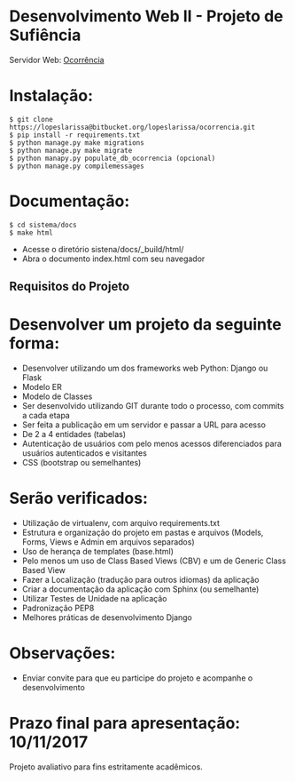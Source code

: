 # Desenvolvimento Web II - Projeto de Sufiência 

Servidor Web: [Ocorrência](http://lopes.pythonanywhere.com/)


# Instalação:
	$ git clone https://lopeslarissa@bitbucket.org/lopeslarissa/ocorrencia.git
	$ pip install -r requirements.txt
	$ python manage.py make migrations
	$ python manage.py make migrate
	$ python manapy.py populate_db_ocorrencia (opcional)
	$ python manage.py compilemessages 
	
# Documentação:
	$ cd sistema/docs
	$ make html
- Acesse o diretório sistena/docs/_build/html/
- Abra o documento index.html com seu navegador
	
## Requisitos do Projeto

# Desenvolver um projeto da seguinte forma:
- Desenvolver utilizando um dos frameworks web Python: Django ou Flask
- Modelo ER 
- Modelo de Classes
- Ser desenvolvido utilizando GIT durante todo o processo, com commits a cada etapa 
- Ser feita a publicação em um servidor e passar a URL para acesso
- De 2 a 4 entidades (tabelas)
- Autenticação de usuários com pelo menos acessos diferenciados para usuários autenticados e visitantes
- CSS (bootstrap ou semelhantes) 

# Serão verificados:
- Utilização de virtualenv, com arquivo requirements.txt
- Estrutura e organização do projeto em pastas e arquivos (Models, Forms, Views e Admin em arquivos separados)
- Uso de herança de templates (base.html)
- Pelo menos um uso de Class Based Views (CBV) e um de Generic Class Based View
- Fazer a Localização (tradução para outros idiomas) da aplicação
- Criar a documentação da aplicação com Sphinx (ou semelhante)
- Utilizar Testes de Unidade na aplicação
- Padronização PEP8
- Melhores práticas de desenvolvimento Django

# Observações:
- Enviar convite para que eu participe do projeto e acompanhe o desenvolvimento

# Prazo final para apresentação: 10/11/2017


Projeto avaliativo para fins estritamente acadêmicos.

